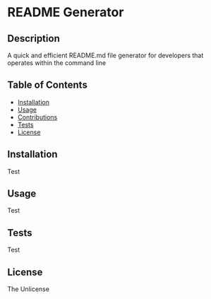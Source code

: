 # README Generator
  
  ## Description 

  A quick and efficient README.md file generator for developers that operates within the command line
  ## Table of Contents
  * [Installation](#installation)
  * [Usage](#usage)
  * [Contributions](#contributions)
  * [Tests](#tests)
  * [License](#license)
  
  ## Installation
  
  Test
  
  ## Usage 
  
  Test

  ## Tests
  
  Test

  ## License
  
  The Unlicense
  